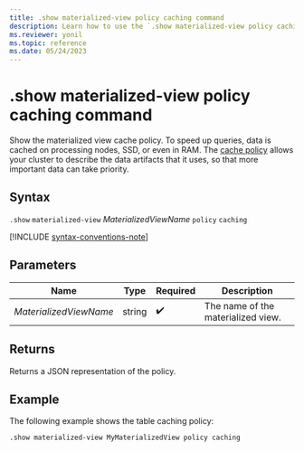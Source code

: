 ```yaml
---
title: .show materialized-view policy caching command
description: Learn how to use the `.show materialized-view policy caching` command to show the materialized view's cache policy.
ms.reviewer: yonil
ms.topic: reference
ms.date: 05/24/2023
---
```

# .show materialized-view policy caching command

Show the materialized view cache policy. To speed up queries, data is cached on processing nodes, SSD, or even in RAM. The [cache policy](cache-policy.md) allows your cluster to describe the data artifacts that it uses, so that more important data can take priority.

## Syntax

`.show` `materialized-view` *MaterializedViewName* `policy` `caching`

[!INCLUDE [syntax-conventions-note](../../includes/syntax-conventions-note.md)]

## Parameters

|Name|Type|Required|Description|
|--|--|--|--|
|*MaterializedViewName*|string| :heavy_check_mark:|The name of the materialized view.|

## Returns

Returns a JSON representation of the policy.

## Example

The following example shows the table caching policy:

```kusto
.show materialized-view MyMaterializedView policy caching 
```
